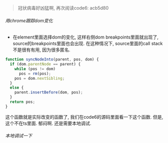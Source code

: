 > 冠状病毒好凶猛啊, 再次阅读code6: acb5d80



###### 用chrome跟踪dom变化

- 在element里面选择dom的变化, 这样右侧dom breakpoints里面就出现了, source的breakpoints里面也会出现. 在这种情况下, source里面的call stack不是很有有用, 因为很多匿名.

```js
function syncNodeInto(parent, pos, dom) {
  if (dom.parentNode == parent) {
    while (pos != dom)
      pos = rm(pos);
    pos = dom.nextSibling;
  }
  else {
    parent.insertBefore(dom, pos);
  }
  return pos;
}
```

这个函数就是实际改变的函数了, 我们在code6的源码里面看一下这个函数.  但是, 这个不在ts里面. 郁闷啊. 还是需要本地调试.

###### 本地调试一下




